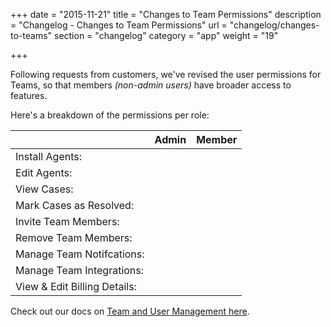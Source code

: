 +++
date = "2015-11-21"
title = "Changes to Team Permissions"
description = "Changelog - Changes to Team Permissions"
url = "changelog/changes-to-teams"
section = "changelog"
category = "app"
weight = "19"

+++

Following requests from customers, we've revised the user permissions for Teams, so that members _(non-admin users)_ have broader access to features.

Here's a breakdown of the permissions per role:

<table class="compare">
<thead>
<tr><th> </th><th><strong>Admin</strong></th><th><strong>Member</strong></th></tr>
</thead>
<tbody>
<tr>
<td>Install Agents:</td>
<td><em class="fa fa-check"> </em></td>
<td><em class="fa fa-check"> </em></td>
</tr>
<tr>
<td>Edit Agents:</td>
<td><em class="fa fa-check"> </em></td>
<td><em class="fa fa-check"> </em></td>
</tr>
<tr>
<td>View Cases:</td>
<td><em class="fa fa-check"> </em></td>
<td><em class="fa fa-check"> </em></td>
</tr>
<tr>
<td>Mark Cases as Resolved:</td>
<td><em class="fa fa-check"> </em></td>
<td><em class="fa fa-check"> </em></td>
</tr>
<tr>
<td>Invite Team Members:</td>
<td><em class="fa fa-check"> </em></td>
<td><em class="fa fa-check"> </em></td>
</tr>
<tr>
<td>Remove Team Members:</td>
<td><em class="fa fa-check"> </em></td>
<td><em class="fa fa-close"> </em></td>
</tr>
<tr>
<td>Manage Team Notifcations:</td>
<td><em class="fa fa-check"> </em></td>
<td><em class="fa fa-check"> </em></td>
</tr>
<tr>
<td>Manage Team Integrations:</td>
<td><em class="fa fa-check"> </em></td>
<td><em class="fa fa-check"> </em></td>
</tr>
<tr>
<td>View &amp; Edit Billing Details:</td>
<td><em class="fa fa-check"> </em></td>
<td><em class="fa fa-close"> </em> </td>
</tr>
</tbody>
</table>

Check out our docs on [Team and User Management here](https://docs.barricade.io/using-barricade/#adding-team-members).